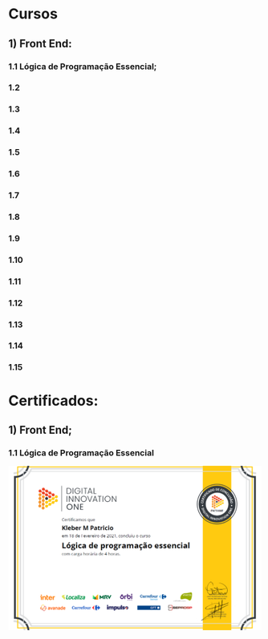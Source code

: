 # Cursos

## 1) Front End:

### 1.1 Lógica de Programação Essencial;
### 1.2
### 1.3
### 1.4
### 1.5
### 1.6
### 1.7
### 1.8
### 1.9
### 1.10
### 1.11
### 1.12
### 1.13
### 1.14
### 1.15


# Certificados:

## 1) Front End;

### 1.1 Lógica de Programação Essencial
![Lógica de Programação Essencial](https://github.com/DevKleberMendes/Cursos/blob/main/1.1%20L%C3%B3gica%20de%20Programa%C3%A7%C3%A3o%20Essencial.png)
